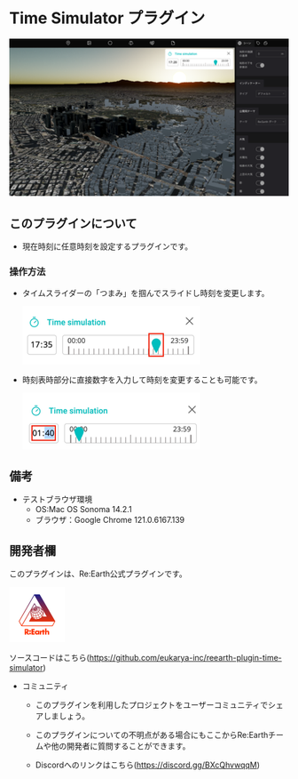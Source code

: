 # Time Simulator プラグイン

<img width="1383" src="src/timeSimulatorTopImg.png">


## このプラグインについて

-  現在時刻に任意時刻を設定するプラグインです。
 　
### 操作方法

- タイムスライダーの「つまみ」を掴んでスライドし時刻を変更します。

  ![](src/img1.png)

- 時刻表時部分に直接数字を入力して時刻を変更することも可能です。

  ![](src/img2.png)

## 備考
- テストブラウザ環境
  - OS:Mac OS Sonoma 14.2.1
  - ブラウザ：Google Chrome 121.0.6167.139

## 開発者欄

このプラグインは、Re:Earth公式プラグインです。

 ![](src/logo-3.png)

ソースコードはこちら(https://github.com/eukarya-inc/reearth-plugin-time-simulator)

- コミュニティ

  - このプラグインを利用したプロジェクトをユーザーコミュニティでシェアしましょう。

  - このプラグインについての不明点がある場合にもここからRe:Earthチームや他の開発者に質問することができます。

  - Discordへのリンクはこちら(https://discord.gg/BXcQhvwqqM)
